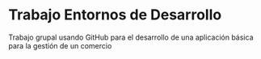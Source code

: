 # Trabajo Entornos de Desarrollo
Trabajo grupal usando GitHub para el desarrollo de una aplicación básica para la gestión de un comercio
